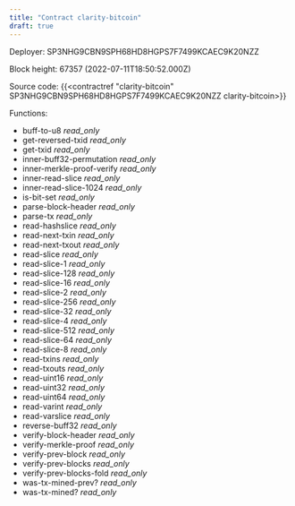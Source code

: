 ```yaml
---
title: "Contract clarity-bitcoin"
draft: true
---
```

Deployer: SP3NHG9CBN9SPH68HD8HGPS7F7499KCAEC9K20NZZ


 



Block height: 67357 (2022-07-11T18:50:52.000Z)

Source code: {{<contractref "clarity-bitcoin" SP3NHG9CBN9SPH68HD8HGPS7F7499KCAEC9K20NZZ clarity-bitcoin>}}

Functions:

* buff-to-u8 _read_only_
* get-reversed-txid _read_only_
* get-txid _read_only_
* inner-buff32-permutation _read_only_
* inner-merkle-proof-verify _read_only_
* inner-read-slice _read_only_
* inner-read-slice-1024 _read_only_
* is-bit-set _read_only_
* parse-block-header _read_only_
* parse-tx _read_only_
* read-hashslice _read_only_
* read-next-txin _read_only_
* read-next-txout _read_only_
* read-slice _read_only_
* read-slice-1 _read_only_
* read-slice-128 _read_only_
* read-slice-16 _read_only_
* read-slice-2 _read_only_
* read-slice-256 _read_only_
* read-slice-32 _read_only_
* read-slice-4 _read_only_
* read-slice-512 _read_only_
* read-slice-64 _read_only_
* read-slice-8 _read_only_
* read-txins _read_only_
* read-txouts _read_only_
* read-uint16 _read_only_
* read-uint32 _read_only_
* read-uint64 _read_only_
* read-varint _read_only_
* read-varslice _read_only_
* reverse-buff32 _read_only_
* verify-block-header _read_only_
* verify-merkle-proof _read_only_
* verify-prev-block _read_only_
* verify-prev-blocks _read_only_
* verify-prev-blocks-fold _read_only_
* was-tx-mined-prev? _read_only_
* was-tx-mined? _read_only_
